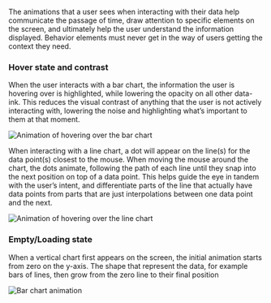 The animations that a user sees when interacting with their data help communicate the passage of time, draw attention to specific elements on the screen, and ultimately help the user understand the information displayed. Behavior elements must never get in the way of users getting the context they need.

### Hover state and contrast

When the user interacts with a bar chart, the information the user is hovering over is highlighted, while lowering the opacity on all other data-ink. This reduces the visual contrast of anything that the user is not actively interacting with, lowering the noise and highlighting what’s important to them at that moment.

<img src='analytics-in-context-hover-and-contrast.gif' alt="Animation of hovering over the bar chart" />

When interacting with a line chart, a dot will appear on the line(s) for the data point(s) closest to the mouse. When moving the mouse around the chart, the dots animate, following the path of each line until they snap into the next position on top of a data point. This helps guide the eye in tandem with the user’s intent, and differentiate parts of the line that actually have data points from parts that are just interpolations between one data point and the next.

<img src='analytics-in-context-linechart.gif' alt="Animation of hovering over the line chart" />

### Empty/Loading state

When a vertical  chart first appears on the screen, the initial animation starts from zero on the y-axis. The shape that represent the data, for example bars of lines, then grow from the zero line to their final position

<img src='barchart_loading.gif' alt="Bar chart animation" />

